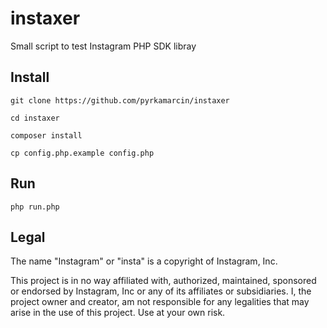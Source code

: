 # instaxer
Small script to test Instagram PHP SDK libray

## Install

`
git clone https://github.com/pyrkamarcin/instaxer
`

`
cd instaxer
`

`
composer install
`

`
cp config.php.example config.php
`

## Run

`
php run.php
`

## Legal

The name "Instagram" or "insta" is a copyright of Instagram, Inc.

This project is in no way affiliated with, authorized, maintained, sponsored or endorsed by Instagram, Inc or any of its affiliates or subsidiaries.
I, the project owner and creator, am not responsible for any legalities that may arise in the use of this project. Use at your own risk.
